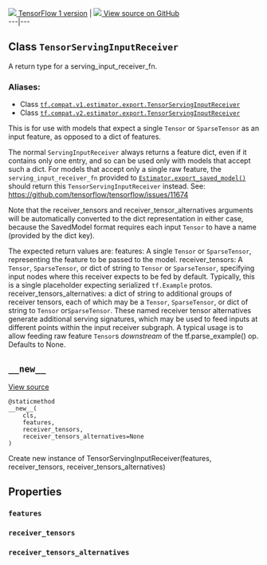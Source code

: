 [ ![](https://tensorflow.google.cn/images/tf_logo_32px.png) TensorFlow 1
version](/versions/r1.15/api_docs/python/tf/estimator/export/TensorServingInputReceiver)
|  [ ![](https://tensorflow.google.cn/images/GitHub-Mark-32px.png) View source
on GitHub
](https://github.com/tensorflow/estimator/tree/master/tensorflow_estimator/python/estimator/export/export.py)  
---|---  
  
## Class `TensorServingInputReceiver`

A return type for a serving_input_receiver_fn.

### Aliases:

  * Class [`tf.compat.v1.estimator.export.TensorServingInputReceiver`](/api_docs/python/tf/estimator/export/TensorServingInputReceiver)
  * Class [`tf.compat.v2.estimator.export.TensorServingInputReceiver`](/api_docs/python/tf/estimator/export/TensorServingInputReceiver)

This is for use with models that expect a single `Tensor` or `SparseTensor` as
an input feature, as opposed to a dict of features.

The normal `ServingInputReceiver` always returns a feature dict, even if it
contains only one entry, and so can be used only with models that accept such
a dict. For models that accept only a single raw feature, the
`serving_input_receiver_fn` provided to
[`Estimator.export_saved_model()`](https://tensorflow.google.cn/api_docs/python/tf/compat/v1/estimator/Estimator#export_saved_model)
should return this `TensorServingInputReceiver` instead. See:
https://github.com/tensorflow/tensorflow/issues/11674

Note that the receiver_tensors and receiver_tensor_alternatives arguments will
be automatically converted to the dict representation in either case, because
the SavedModel format requires each input `Tensor` to have a name (provided by
the dict key).

The expected return values are: features: A single `Tensor` or `SparseTensor`,
representing the feature to be passed to the model. receiver_tensors: A
`Tensor`, `SparseTensor`, or dict of string to `Tensor` or `SparseTensor`,
specifying input nodes where this receiver expects to be fed by default.
Typically, this is a single placeholder expecting serialized `tf.Example`
protos. receiver_tensors_alternatives: a dict of string to additional groups
of receiver tensors, each of which may be a `Tensor`, `SparseTensor`, or dict
of string to `Tensor` or`SparseTensor`. These named receiver tensor
alternatives generate additional serving signatures, which may be used to feed
inputs at different points within the input receiver subgraph. A typical usage
is to allow feeding raw feature `Tensor`s _downstream_ of the
tf.parse_example() op. Defaults to None.

## `__new__`

[View
source](https://github.com/tensorflow/estimator/tree/master/tensorflow_estimator/python/estimator/export/export.py)

    
    
    @staticmethod
    __new__(
        cls,
        features,
        receiver_tensors,
        receiver_tensors_alternatives=None
    )
    

Create new instance of TensorServingInputReceiver(features, receiver_tensors,
receiver_tensors_alternatives)

## Properties

### `features`

### `receiver_tensors`

### `receiver_tensors_alternatives`

